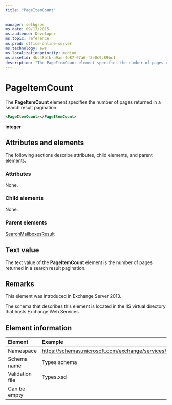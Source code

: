 ```yaml
---
title: "PageItemCount"
 
 
manager: sethgros
ms.date: 09/17/2015
ms.audience: Developer
ms.topic: reference
ms.prod: office-online-server
ms.technology: ews
ms.localizationpriority: medium
ms.assetid: 4bc48bfb-a9ae-4e87-97a6-f3e0c9c89bc1
description: "The PageItemCount element specifies the number of pages returned in a search result pagination."
---
```


# PageItemCount

The **PageItemCount** element specifies the number of pages returned in a search result pagination. 
  
```XML
<PageItemCount></PageItemCount>
```

 **integer**
## Attributes and elements

The following sections describe attributes, child elements, and parent elements.
  
### Attributes

None.
  
### Child elements

None.
  
### Parent elements

[SearchMailboxesResult](searchmailboxesresult.md)
  
## Text value

The text value of the **PageItemCount** element is the number of pages returned in a search result pagination. 
  
## Remarks

This element was introduced in Exchange Server 2013.
  
The schema that describes this element is located in the IIS virtual directory that hosts Exchange Web Services.
  
## Element information

| Element | Example |
|:-----|:-----|
|Namespace  <br/> |https://schemas.microsoft.com/exchange/services/2006/types  <br/> |
|Schema name  <br/> |Types schema  <br/> |
|Validation file  <br/> |Types.xsd  <br/> |
|Can be empty  <br/> ||
   


